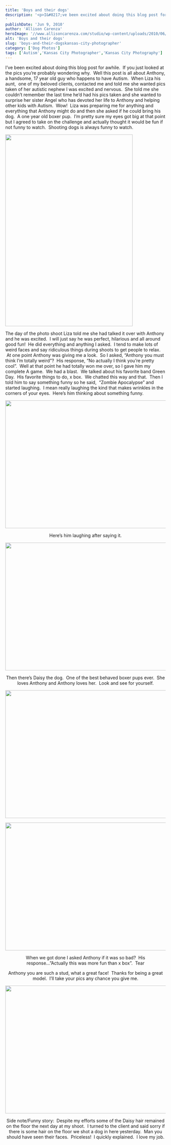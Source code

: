 ```yaml
---
title: 'Boys and their dogs'
description: '<p>I&#8217;ve been excited about doing this blog post for awhile.  If you just looked at the pics you&#8217;re probably wondering [&hellip;]</p>
'
publishDate: 'Jun 9, 2010'
author: 'Allison Carenza'
heroImage: '//www.allisoncarenza.com/studio/wp-content/uploads/2010/06/antho3.jpg'
alt: 'Boys and their dogs'
slug: 'boys-and-their-dogskansas-city-photographer'
category: ['Dog Photos']
tags: ['Autism','Kansas City Photographer','Kansas City Photography']
---
```


<p>I&#8217;ve been excited about doing this blog post for awhile.  If you just looked at the pics you&#8217;re probably wondering why.  Well this post is all about Anthony, a handsome, 17 year old guy who happens to have Autism.  When Liza his aunt,  one of my beloved clients, contacted me and told me she wanted pics taken of her autistic nephew I was excited and nervous.  She told me she couldn&#8217;t remember the last time he&#8217;d had his pics taken and she wanted to surprise her sister Angel who has devoted her life to Anthony and helping other kids with Autism.  Wow!  Liza was preparing me for anything and everything that Anthony might do and then she asked if he could bring his dog.  A one year old boxer pup.  I&#8217;m pretty sure my eyes got big at that point but I agreed to take on the challenge and actually thought it would be fun if not funny to watch.  Shooting dogs is always funny to watch.</p>
<p><a rel="attachment wp-att-882" href="http://www.allisoncarenza.com/archives/879/antho3"><img class="aligncenter size-full wp-image-882" title="antho3" src="http://www.allisoncarenza.com/studio/wp-content/uploads/2010/06/antho3.jpg" alt="" width="400" height="600" srcset="/media/antho3.jpg 400w, /media/antho3-200x300.jpg 200w" sizes="(max-width: 400px) 100vw, 400px" /></a></p>
<p>The day of the photo shoot Liza told me she had talked it over with Anthony and he was excited.  I will just say he was perfect, hilarious and all around good fun!  He did everything and anything I asked.  I tend to make lots of weird faces and say ridiculous things during shoots to get people to relax.  At one point Anthony was giving me a look.  So I asked, &#8220;Anthony you must think I&#8217;m totally weird&#8221;?  His response, &#8220;No actually I think you&#8217;re pretty cool&#8221;.  Well at that point he had totally won me over, so I gave him my complete A game.  We had a blast.  We talked about his favorite band Green Day.  His favorite things to do, x box.  We chatted this way and that.  Then I told him to say something funny so he said,  &#8220;Zombie Apocalypse&#8221; and started laughing.  I mean really laughing the kind that makes wrinkles in the corners of your eyes.  Here&#8217;s him thinking about something funny.</p>
<p style="text-align: center;"><a rel="attachment wp-att-880" href="http://www.allisoncarenza.com/archives/879/antho1"><img class="aligncenter size-full wp-image-880" title="antho1" src="http://www.allisoncarenza.com/studio/wp-content/uploads/2010/06/antho1.jpg" alt="" width="601" height="400" srcset="/media/antho1.jpg 601w, /media/antho1-300x200.jpg 300w" sizes="(max-width: 601px) 100vw, 601px" /></a></p>
<p style="text-align: center;">Here&#8217;s him laughing after saying it.</p>
<p style="text-align: center;"><a rel="attachment wp-att-883" href="http://www.allisoncarenza.com/archives/879/antho4"><img class="aligncenter size-full wp-image-883" title="antho4" src="http://www.allisoncarenza.com/studio/wp-content/uploads/2010/06/antho4.jpg" alt="" width="600" height="400" srcset="/media/antho4.jpg 600w, /media/antho4-300x200.jpg 300w" sizes="(max-width: 600px) 100vw, 600px" /></a></p>
<p style="text-align: center;">Then there&#8217;s Daisy the dog.  One of the best behaved boxer pups ever.  She loves Anthony and Anthony loves her.  Look and see for yourself.</p>
<p style="text-align: center;"><a rel="attachment wp-att-884" href="http://www.allisoncarenza.com/archives/879/antho5"><img class="aligncenter size-full wp-image-884" title="antho5" src="http://www.allisoncarenza.com/studio/wp-content/uploads/2010/06/antho5.jpg" alt="" width="600" height="400" srcset="/media/antho5.jpg 600w, /media/antho5-300x200.jpg 300w" sizes="(max-width: 600px) 100vw, 600px" /></a></p>
<p style="text-align: center;">
<p style="text-align: center;"><a rel="attachment wp-att-881" href="http://www.allisoncarenza.com/archives/879/antho2"><img class="aligncenter size-full wp-image-881" title="antho2" src="http://www.allisoncarenza.com/studio/wp-content/uploads/2010/06/antho2.jpg" alt="" width="600" height="400" srcset="/media/antho2.jpg 600w, /media/antho2-300x200.jpg 300w" sizes="(max-width: 600px) 100vw, 600px" /></a></p>
<p style="text-align: center;">When we got done I asked Anthony if it was so bad?  His response&#8230;&#8221;Actually this was more fun than x box&#8221;.  Tear</p>
<p style="text-align: center;">Anthony you are such a stud, what a great face!  Thanks for being a great model.  I&#8217;ll take your pics any chance you give me.</p>
<p style="text-align: center;"><a rel="attachment wp-att-885" href="http://www.allisoncarenza.com/archives/879/antho6"><img class="aligncenter size-full wp-image-885" title="antho6" src="http://www.allisoncarenza.com/studio/wp-content/uploads/2010/06/antho6.jpg" alt="" width="601" height="400" srcset="/media/antho6.jpg 601w, /media/antho6-300x200.jpg 300w" sizes="(max-width: 601px) 100vw, 601px" /></a></p>
<p style="text-align: center;">Side note/Funny story:  Despite my efforts some of the Daisy hair remained on the floor the next day at my shoot.  I turned to the client and said sorry if there is some hair on the floor we shot a dog in here yesterday.  Man you should have seen their faces.  Priceless!  I quickly explained.  I love my job.</p>
